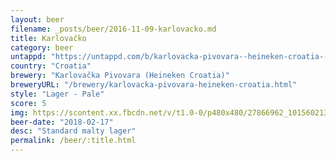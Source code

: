 ```yaml
---
layout: beer
filename: _posts/beer/2016-11-09-karlovacko.md
title: Karlovačko
category: beer
untappd: "https://untappd.com/b/karlovacka-pivovara--heineken-croatia--karlovacko-pivo--svijetlo/22061"
country: "Croatia"
brewery: "Karlovačka Pivovara (Heineken Croatia)"
breweryURL: "/brewery/karlovacka-pivovara-heineken-croatia.html"
style: "Lager - Pale"
score: 5
img: https://scontent.xx.fbcdn.net/v/t1.0-0/p480x480/27866962_10156021374883745_6943079945311835272_n.jpg?_nc_cat=100&_nc_ht=scontent.xx&oh=566f828350f1d21c1670814c7ca5493e&oe=5D8DBF9D
beer-date: "2018-02-17"
desc: "Standard malty lager"
permalink: /beer/:title.html
---
```

